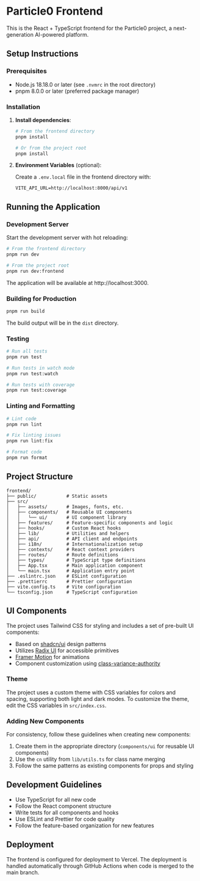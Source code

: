 # Particle0 Frontend

This is the React + TypeScript frontend for the Particle0 project, a next-generation AI-powered platform.

## Setup Instructions

### Prerequisites

- Node.js 18.18.0 or later (see `.nvmrc` in the root directory)
- pnpm 8.0.0 or later (preferred package manager)

### Installation

1. **Install dependencies**:

   ```bash
   # From the frontend directory
   pnpm install

   # Or from the project root
   pnpm install
   ```

2. **Environment Variables** (optional):

   Create a `.env.local` file in the frontend directory with:

   ```
   VITE_API_URL=http://localhost:8000/api/v1
   ```

## Running the Application

### Development Server

Start the development server with hot reloading:

```bash
# From the frontend directory
pnpm run dev

# From the project root
pnpm run dev:frontend
```

The application will be available at http://localhost:3000.

### Building for Production

```bash
pnpm run build
```

The build output will be in the `dist` directory.

### Testing

```bash
# Run all tests
pnpm run test

# Run tests in watch mode
pnpm run test:watch

# Run tests with coverage
pnpm run test:coverage
```

### Linting and Formatting

```bash
# Lint code
pnpm run lint

# Fix linting issues
pnpm run lint:fix

# Format code
pnpm run format
```

## Project Structure

```
frontend/
├── public/           # Static assets
├── src/
│   ├── assets/       # Images, fonts, etc.
│   ├── components/   # Reusable UI components
│   │   └── ui/       # UI component library
│   ├── features/     # Feature-specific components and logic
│   ├── hooks/        # Custom React hooks
│   ├── lib/          # Utilities and helpers
│   ├── api/          # API client and endpoints
│   ├── i18n/         # Internationalization setup
│   ├── contexts/     # React context providers
│   ├── routes/       # Route definitions
│   ├── types/        # TypeScript type definitions
│   ├── App.tsx       # Main application component
│   └── main.tsx      # Application entry point
├── .eslintrc.json    # ESLint configuration
├── .prettierrc       # Prettier configuration
├── vite.config.ts    # Vite configuration
└── tsconfig.json     # TypeScript configuration
```

## UI Components

The project uses Tailwind CSS for styling and includes a set of pre-built UI components:

- Based on [shadcn/ui](https://ui.shadcn.com/) design patterns
- Utilizes [Radix UI](https://www.radix-ui.com/) for accessible primitives
- [Framer Motion](https://www.framer.com/motion/) for animations
- Component customization using [class-variance-authority](https://cva.style/docs)

### Theme

The project uses a custom theme with CSS variables for colors and spacing, supporting both light and dark modes. To customize the theme, edit the CSS variables in `src/index.css`.

### Adding New Components

For consistency, follow these guidelines when creating new components:

1. Create them in the appropriate directory (`components/ui` for reusable UI components)
2. Use the `cn` utility from `lib/utils.ts` for class name merging
3. Follow the same patterns as existing components for props and styling

## Development Guidelines

- Use TypeScript for all new code
- Follow the React component structure
- Write tests for all components and hooks
- Use ESLint and Prettier for code quality
- Follow the feature-based organization for new features

## Deployment

The frontend is configured for deployment to Vercel. The deployment is handled automatically through GitHub Actions when code is merged to the main branch.
